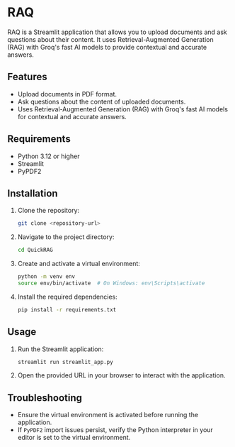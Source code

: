 # RAQ

RAQ is a Streamlit application that allows you to upload documents and ask questions about their content. It uses Retrieval-Augmented Generation (RAG) with Groq's fast AI models to provide contextual and accurate answers.

## Features

- Upload documents in PDF format.
- Ask questions about the content of uploaded documents.
- Uses Retrieval-Augmented Generation (RAG) with Groq's fast AI models for contextual and accurate answers.

## Requirements

- Python 3.12 or higher
- Streamlit
- PyPDF2

## Installation

1. Clone the repository:

   ```bash
   git clone <repository-url>
   ```

2. Navigate to the project directory:

   ```bash
   cd QuickRAG
   ```

3. Create and activate a virtual environment:

   ```bash
   python -m venv env
   source env/bin/activate  # On Windows: env\Scripts\activate
   ```

4. Install the required dependencies:

   ```bash
   pip install -r requirements.txt
   ```

## Usage

1. Run the Streamlit application:

   ```bash
   streamlit run streamlit_app.py
   ```

2. Open the provided URL in your browser to interact with the application.

## Troubleshooting

- Ensure the virtual environment is activated before running the application.
- If `PyPDF2` import issues persist, verify the Python interpreter in your editor is set to the virtual environment.
